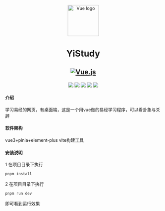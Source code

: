 <p align="center"><a href="https://vuejs.org" target="_blank" rel="noopener noreferrer"><img width="100" src="https://vuejs.org/images/logo.png" alt="Vue logo"></a></p>
<h1 align="center">YiStudy</h1>
<h2 align="center">

[![Vue.js](https://awesome.re/mentioned-badge.svg)](https://github.com/vuejs/vue)

</h2>

<p align="center">
<img src="https://img.shields.io/badge/vue-^3.3.4-rgb(66, 184, 131)"/>
<img src="https://img.shields.io/badge/element_plus-^3.3.4-rgb(64, 158, 255)"/>
<img src="https://img.shields.io/badge/ pinia-^2.1.6-rgb(255, 216, 89)"/>
<img src="https://img.shields.io/badge/vite-^4.4.5-rgb(184, 59, 254)"/>
<img src="https://img.shields.io/badge/pnpm-rgb(249, 173, 0)"/>
   

   
#### 介绍
学习易经的网页，有桌面端，这是一个用vue做的易经学习程序，可以看卦象与爻辞

#### 软件架构
vue3+pinia+element-plus
vite构建工具

#### 安装说明
1 在项目目录下执行 
 ```java
 pnpm install  

 ```
 2 在项目目录下执行 
 ```java
 pnpm run dev  

 ```
 即可看到运行效果

